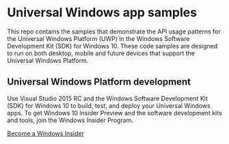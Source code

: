 # Universal Windows app samples
This repo contains the samples that demonstrate the API usage patterns for the Universal Windows Platform (UWP) in the Windows Software Development Kit (SDK) for Windows 10. These code samples are designed to run on both desktop, mobile and future devices that support the Universal Windows Platform.  

## Universal Windows Platform development
Use Visual Studio 2015 RC and the Windows Software Development Kit (SDK) for Windows 10 to build, test, and deploy your Universal Windows apps. To get Windows 10 Insider Preview and the software development kits and tools, join the Windows Insider Program.

[Become a Windows Insider](https://insider.windows.com/ "Become a Windows Insider")


